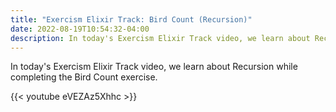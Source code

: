 ```yaml
---
title: "Exercism Elixir Track: Bird Count (Recursion)"
date: 2022-08-19T10:54:32-04:00
description: In today's Exercism Elixir Track video, we learn about Recursion while completing the Bird Count exercise.
---
```


In today's Exercism Elixir Track video, we learn about Recursion while completing the Bird Count exercise.

{{< youtube eVEZAz5Xhhc >}}
